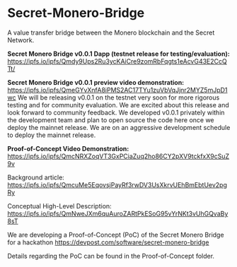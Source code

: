 # Secret-Monero-Bridge
A value transfer bridge between the Monero blockchain and the Secret Network.

**Secret Monero Bridge v0.0.1 Dapp (testnet release for testing/evaluation):** https://ipfs.io/ipfs/Qmdy9Ups2Ru3ycKAiCre9zomRbFqgts1eAcvG43E2CcQTt/

**Secret Monero Bridge v0.0.1 preview video demonstration:** https://ipfs.io/ipfs/QmeGYvXnfA8iPMS2AC17TYu1zuVbVqJjnr2MYZ5mJpD1wc
We will be releasing v0.0.1 on the testnet very soon for more rigorous testing and for community evaluation.
We are excited about this release and look forward to community feedback.
We developed v0.0.1 privately within the development team and plan to open source the code here once we deploy the mainnet release.
We are on an aggressive development schedule to deploy the mainnet release.

**Proof-of-Concept Video Demonstration:** https://ipfs.io/ipfs/QmcNRXZoqVT3GxPCiaZuq2ho86CY2pXV9tckfxX9cSuZ9v

Background article: https://ipfs.io/ipfs/QmcuMe5EqovsjPayRf3rwDV3UsXkrvUEhBmEbtUev2pgRy

Conceptual High-Level Description: https://ipfs.io/ipfs/QmNweJXm6quAuroZARtPkESoG95vYrNKt3vUhGQvaBy8sT

We are developing a Proof-of-Concept (PoC) of the Secret Monero Bridge for a hackathon https://devpost.com/software/secret-monero-bridge

Details regarding the PoC can be found in the Proof-of-Concept folder.
